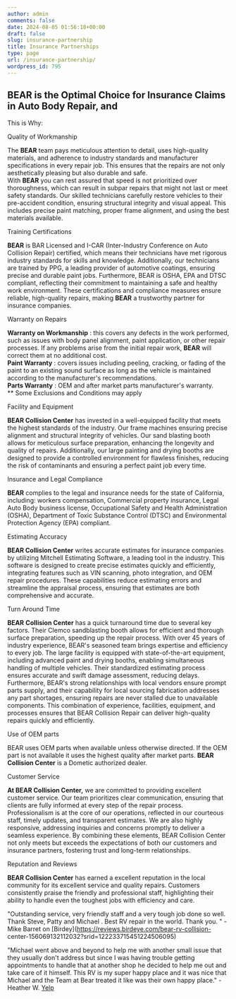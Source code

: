```yaml
---
author: admin
comments: false
date: 2024-08-05 01:56:18+00:00
draft: false
slug: insurance-partnership
title: Insurance Partnerships
type: page
url: /insurance-partnership/
wordpress_id: 795
---
```


## BEAR is the Optimal Choice for Insurance Claims in Auto Body Repair, and
This is Why:

Quality of Workmanship

The **BEAR** team pays meticulous attention to detail, uses high-quality
materials, and adherence to industry standards and manufacturer specifications
in every repair job. This ensures that the repairs are not only aesthetically
pleasing but also durable and safe.  
With **BEAR** you can rest assured that speed is not prioritized over
thoroughness, which can result in subpar repairs that might not last or meet
safety standards. Our skilled technicians carefully restore vehicles to their
pre-accident condition, ensuring structural integrity and visual appeal. This
includes precise paint matching, proper frame alignment, and using the best
materials available​.  

Training Certifications

  
  
**BEAR** is BAR Licensed and I-CAR (Inter-Industry Conference on Auto
Collision Repair) certified, which means their technicians have met rigorous
industry standards for skills and knowledge. Additionally, our technicians are
trained by PPG, a leading provider of automotive coatings, ensuring precise
and durable paint jobs. Furthermore, BEAR is OSHA, EPA and DTSC compliant,
reflecting their commitment to maintaining a safe and healthy work
environment. These certifications and compliance measures ensure reliable,
high-quality repairs, making **BEAR** a trustworthy partner for insurance
companies.  

Warranty on Repairs

**Warranty on Workmanship** : this covers any defects in the work performed,
such as issues with body panel alignment, paint application, or other repair
processes. If any problems arise from the initial repair work, **BEAR** will
correct them at no additional cost.  
 **Paint Warranty** : covers issues including peeling, cracking, or fading of
the paint to an existing sound surface as long as the vehicle is maintained
according to the manufacturer's recommendations.  
 **Parts Warranty** : OEM and after market parts manufacturer's warranty.  
** Some Exclusions and Conditions may apply

Facility and Equipment

**BEAR Collision Center** has invested in a well-equipped facility that meets
the highest standards of the industry. Our frame machines ensuring precise
alignment and structural integrity of vehicles. Our sand blasting booth allows
for meticulous surface preparation, enhancing the longevity and quality of
repairs. Additionally, our large painting and drying booths are designed to
provide a controlled environment for flawless finishes, reducing the risk of
contaminants and ensuring a perfect paint job every time.

Insurance and Legal Compliance

**BEAR** complies to the legal and insurance needs for the state of
California, including: workers compensation, Commercial property insurance,
Legal Auto Body business license, Occupational Safety and Health
Administration (OSHA), Department of Toxic Substance Control (DTSC) and
Environmental Protection Agency (EPA) compliant.

Estimating Accuracy

**BEAR Collision Center** writes accurate estimates for insurance companies by
utilizing Mitchell Estimating Software, a leading tool in the industry. This
software is designed to create precise estimates quickly and efficiently,
integrating features such as VIN scanning, photo integration, and OEM repair
procedures. These capabilities reduce estimating errors and streamline the
appraisal process, ensuring that estimates are both comprehensive and
accurate.

Turn Around Time

**BEAR** **Collision Center** has a quick turnaround time due to several key
factors. Their Clemco sandblasting booth allows for efficient and thorough
surface preparation, speeding up the repair process. With over 45 years of
industry experience, BEAR's seasoned team brings expertise and efficiency to
every job. The large facility is equipped with state-of-the-art equipment,
including advanced paint and drying booths, enabling simultaneous handling of
multiple vehicles. Their standardized estimating process ensures accurate and
swift damage assessment, reducing delays. Furthermore, BEAR's strong
relationships with local vendors ensure prompt parts supply, and their
capability for local sourcing fabrication addresses any part shortages,
ensuring repairs are never stalled due to unavailable components. This
combination of experience, facilities, equipment, and processes ensures that
BEAR Collision Repair can deliver high-quality repairs quickly and
efficiently.

Use of OEM parts

BEAR uses OEM parts when available unless otherwise directed. If the OEM part
is not available it uses the highest quality after market parts. **BEAR
Collision Center** is a Dometic authorized dealer.

Customer Service

**At BEAR Collision Center,** we are committed to providing excellent customer
service. Our team prioritizes clear communication, ensuring that clients are
fully informed at every step of the repair process. Professionalism is at the
core of our operations, reflected in our courteous staff, timely updates, and
transparent estimates. We are also highly responsive, addressing inquiries and
concerns promptly to deliver a seamless experience. By combining these
elements, BEAR Collision Center not only meets but exceeds the expectations of
both our customers and insurance partners, fostering trust and long-term
relationships.

Reputation and Reviews

**BEAR Collision Center** has earned a excellent reputation in the local
community for its excellent service and quality repairs. Customers
consistently praise the friendly and professional staff, highlighting their
ability to handle even the toughest jobs with efficiency and care.  
  
"Outstanding service, very friendly staff and a very tough job done so well.
Thank Steve, Patty and Michael . Best RV repair in the world. Thank you. " -
Mike Barret on [Birdey](https://reviews.birdeye.com/bear-rv-collision-
center-156069132112032?srid=122233715451224506095)  
  
"Michael went above and beyond to help me with another small issue that they
usually don't address but since I was having trouble getting appointments to
handle that at another shop he decided to help me out and take care of it
himself. This RV is my super happy place and it was nice that Michael and the
Team at Bear treated it like was their own happy place." - Heather W. [Yelp
](https://www.yelp.com/biz/bear-collision-and-service-center-hayward-5)

